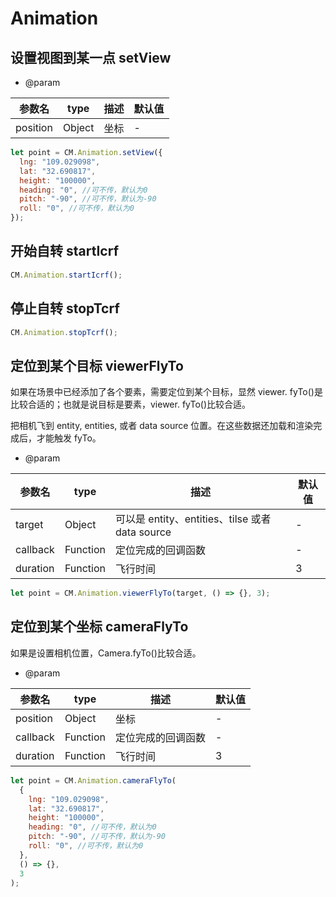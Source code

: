 # Animation

## 设置视图到某一点 setView

- @param

| 参数名   | type   | 描述 | 默认值 |
| -------- | ------ | ---- | ------ |
| position | Object | 坐标 | -      |

```js
let point = CM.Animation.setView({
  lng: "109.029098",
  lat: "32.690817",
  height: "100000",
  heading: "0", //可不传，默认为0
  pitch: "-90", //可不传，默认为-90
  roll: "0", //可不传，默认为0
});
```

## 开始自转 startIcrf

```js
CM.Animation.startIcrf();
```

## 停止自转 stopTcrf

```js
CM.Animation.stopTcrf();
```

## 定位到某个目标 viewerFlyTo

如果在场景中已经添加了各个要素，需要定位到某个目标，显然 viewer. fyTo()是比较合适的；也就是说目标是要素，viewer. fyTo()比较合适。

把相机飞到 entity, entities, 或者 data source 位置。在这些数据还加载和渲染完成后，才能触发 fyTo。

- @param

| 参数名   | type     | 描述                                            | 默认值 |
| -------- | -------- | ----------------------------------------------- | ------ |
| target   | Object   | 可以是 entity、entities、tilse 或者 data source | -      |
| callback | Function | 定位完成的回调函数                              | -      |
| duration | Function | 飞行时间                                        | 3      |

```js
let point = CM.Animation.viewerFlyTo(target, () => {}, 3);
```

## 定位到某个坐标 cameraFlyTo

如果是设置相机位置，Camera.fyTo()比较合适。

- @param

| 参数名   | type     | 描述               | 默认值 |
| -------- | -------- | ------------------ | ------ |
| position | Object   | 坐标               | -      |
| callback | Function | 定位完成的回调函数 | -      |
| duration | Function | 飞行时间           | 3      |

```js
let point = CM.Animation.cameraFlyTo(
  {
    lng: "109.029098",
    lat: "32.690817",
    height: "100000",
    heading: "0", //可不传，默认为0
    pitch: "-90", //可不传，默认为-90
    roll: "0", //可不传，默认为0
  },
  () => {},
  3
);
```
